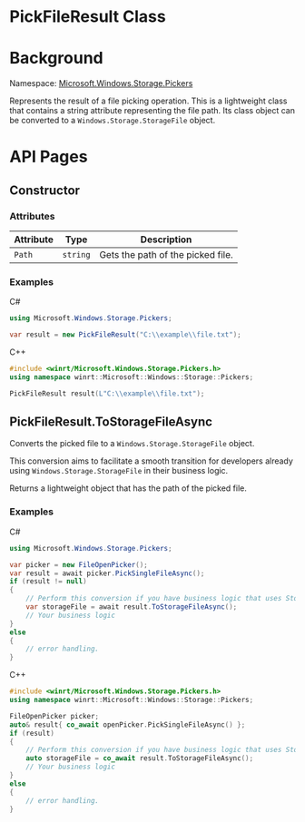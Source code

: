 PickFileResult Class
===

# Background

Namespace: [Microsoft.Windows.Storage.Pickers](./Microsoft.Windows.Storage.Pickers.md)

Represents the result of a file picking operation. This is a lightweight class that contains a 
string attribute representing the file path. Its class object can be converted to a 
`Windows.Storage.StorageFile` object.

# API Pages

## Constructor

### Attributes

| **Attribute** | **Type** | **Description** |
|---------------|----------|-----------------|
| `Path`        | `string` | Gets the path of the picked file. |

### Examples
C#

```csharp
using Microsoft.Windows.Storage.Pickers;

var result = new PickFileResult("C:\\example\\file.txt");
```

C++

```cpp
#include <winrt/Microsoft.Windows.Storage.Pickers.h>
using namespace winrt::Microsoft::Windows::Storage::Pickers;

PickFileResult result(L"C:\\example\\file.txt");
```

## PickFileResult.ToStorageFileAsync

Converts the picked file to a `Windows.Storage.StorageFile` object.

This conversion aims to facilitate a smooth transition for developers already using 
`Windows.Storage.StorageFile` in their business logic.

Returns a lightweight object that has the path of the picked file.

### Examples

C#

```C#
using Microsoft.Windows.Storage.Pickers;

var picker = new FileOpenPicker();
var result = await picker.PickSingleFileAsync();
if (result != null)
{
    // Perform this conversion if you have business logic that uses StorageFile
    var storageFile = await result.ToStorageFileAsync();
    // Your business logic
}
else
{
    // error handling.
}
```

C++

```C++
#include <winrt/Microsoft.Windows.Storage.Pickers.h>
using namespace winrt::Microsoft::Windows::Storage::Pickers;

FileOpenPicker picker;
auto& result{ co_await openPicker.PickSingleFileAsync() };
if (result)
{
    // Perform this conversion if you have business logic that uses StorageFile
    auto storageFile = co_await result.ToStorageFileAsync();
    // Your business logic
}
else
{
    // error handling.
}
```
